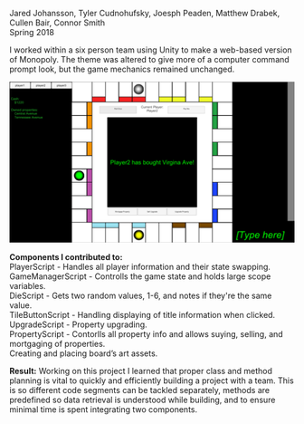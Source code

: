 Jared Johansson, Tyler Cudnohufsky, Joesph Peaden, Matthew Drabek, Cullen Bair, Connor Smith   
Spring 2018  
 
I worked within a six person team using Unity to make a web-based version of Monopoly. The theme was altered to give more of a computer command prompt look, but the game mechanics remained unchanged.  
  
![Image](https://github.com/m3talpillow/SchoolWork/blob/master/Monopoly/monopoly.png)  
  
**Components I contributed to:**  
PlayerScript - Handles all player information and their state swapping.  
GameManagerScript - Controlls the game state and holds large scope variables.  
DieScript - Gets two random values, 1-6, and notes if they're the same value.  
TileButtonScript - Handling displaying of title information when clicked.  
UpgradeScript - Property upgrading.   
PropertyScript - Contorlls all property info and allows suying, selling, and mortgaging of properties.  
Creating and placing board’s art assets.  
  
**Result:**
Working on this project I learned that proper class and method planning is vital to quickly and efficiently building a project with a team. This is so different code segments can be tackled separately, methods are predefined so data retrieval is understood while building, and to ensure minimal time is spent integrating two components.  
